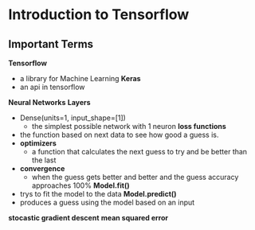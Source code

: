 # Introduction to Tensorflow


## Important Terms
**Tensorflow**
- a library for Machine Learning
**Keras**
- an api in tensorflow

**Neural Networks**
**Layers**
- Dense(units=1, input_shape=[1])
    - the simplest possible network with 1 neuron
**loss functions**
- the function based on next data to see how good a guess is.
- **optimizers**
    - a function that calculates the next guess to try and be better than the last
- **convergence**
    - when the guess gets better and better and the guess accuracy approaches 100%
**Model.fit()**
- trys to fit the model to the data
**Model.predict()**
- produces a guess using the model based on an input 

**stocastic gradient descent**
**mean squared error**